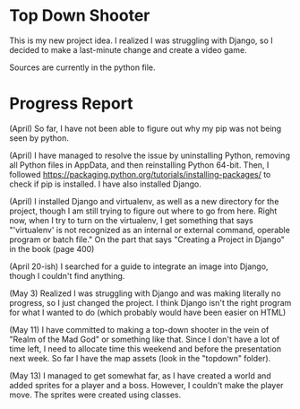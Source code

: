 # Top Down Shooter

This is my new project idea. I realized I was struggling with Django, so I decided to make a last-minute change and create a video game.

Sources are currently in the python file.

# Progress Report

(April) So far, I have not been able to figure out why my pip was not being seen by python.

(April) I have managed to resolve the issue by uninstalling Python, removing all Python files in AppData, and then reinstalling Python 64-bit. Then, I followed https://packaging.python.org/tutorials/installing-packages/ to check if pip is installed. I have also installed Django.

(April) I installed Django and virtualenv, as well as a new directory for the project, though I am still trying to figure out where to go from here. Right now, when I try to turn on the virtualenv, I get something that says "'virtualenv' is not recognized as an internal or external command, operable program or batch file." On the part that says "Creating a Project in Django" in the book (page 400)

(April 20-ish) I searched for a guide to integrate an image into Django, though I couldn't find anything.

(May 3) Realized I was struggling with Django and was making literally no progress, so I just changed the project. I think Django isn't the right program for what I wanted to do (which probably would have been easier on HTML)

(May 11) I have committed to making a top-down shooter in the vein of "Realm of the Mad God" or something like that. Since I don't have a lot of time left, I need to allocate time this weekend and before the presentation next week. So far I have the map assets (look in the "topdown" folder).

(May 13) I managed to get somewhat far, as I have created a world and added sprites for a player and a boss. However, I couldn't make the player move. The sprites were created using classes.
